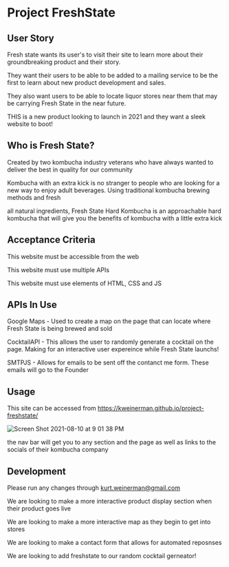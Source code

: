 # Project FreshState

## User Story

Fresh state wants its user's to visit their site to learn more about their groundbreaking product and their story.

They want their users to be able to be added to a mailing service to be the first to learn about new product development and sales. 

They also want users to be able to locate liquor stores near them that may be carrying Fresh State in the near future. 

THIS is a new product looking to launch in 2021 and they want a sleek website to boot!

## Who is Fresh State?

Created by two kombucha industry veterans who have always wanted to deliver the best in quality for our community

Kombucha with an extra kick is no stranger to people who are looking for a new way to enjoy adult beverages. Using traditional kombucha brewing methods and fresh

all natural ingredients, Fresh State Hard Kombucha is an approachable hard kombucha that will give you the benefits of kombucha with a little extra kick

## Acceptance Criteria

This website must be accessible from the web

This website must use multiple APIs

This website must use elements of HTML, CSS and JS

## APIs In Use

Google Maps - Used to create a map on the page that can locate where Fresh State is being brewed and sold

CocktailAPI - This allows the user to randomly generate a cocktail on the page. Making for an interactive user expereince while Fresh State launchs!

SMTPJS - Allows for emails to be sent off the contanct me form. These emails will go to the Founder

## Usage 

This site can be accessed from https://kweinerman.github.io/project-freshstate/

![Screen Shot 2021-08-10 at 9 01 38 PM](https://user-images.githubusercontent.com/85956994/128962987-003bc773-7127-4db7-b303-fb946542489a.png)

the nav bar will get you to any section and the page as well as links to the socials of their kombucha company

## Development 

Please run any changes through kurt.weinerman@gmail.com

We are looking to make a more interactive product display section when their product goes live

We are looking to make a more interactive map as they begin to get into stores

We are looking to make a contact form that allows for automated reposnses

We are looking to add freshstate to our random cocktail gerneator!
